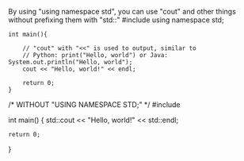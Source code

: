 By using "using namespace std", you can use "cout" and other things without prefixing them with "std::"
#include <iostream>
using namespace std;

```
int main(){
    
    // "cout" with "<<" is used to output, similar to 
    // Python: print("Hello, world") or Java: System.out.println("Hello, world");
    cout << "Hello, world!" << endl;

    return 0;
}
```

/* 
WITHOUT "USING NAMESPACE STD;"
*/
#include <iostream>

int main() {
    std::cout << "Hello, world!" << std::endl;

    return 0;
}
